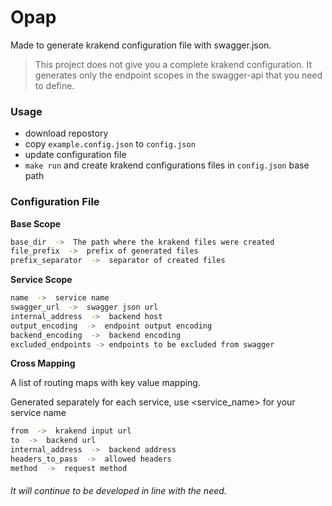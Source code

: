 # Opap

Made to generate krakend configuration file with swagger.json.
> This project does not give you a complete krakend configuration.
> It generates only the endpoint scopes in the swagger-api that you need to define.


### Usage

* download repostory
* copy `example.config.json` to `config.json`
* update configuration file
* `make run` and create krakend configurations files in `config.json` base path

### Configuration File
**Base Scope**
```sh
base_dir  ->  The path where the krakend files were created
file_prefix  ->  prefix of generated files
prefix_separator  ->  separator of created files
```
**Service Scope**

```sh
name  ->  service name
swagger_url  ->  swagger json url
internal_address  ->  backend host
output_encoding  ->  endpoint output encoding
backend_encoding  ->  backend encoding
excluded_endpoints -> endpoints to be excluded from swagger
```
**Cross Mapping**

A list of routing maps with key value mapping.

Generated separately for each service, use <service_name> for your service name

```sh
from  ->  krakend input url
to  ->  backend url
internal_address  ->  backend address
headers_to_pass  ->  allowed headers
method  ->  request method
```
###### It will continue to be developed in line with the need.